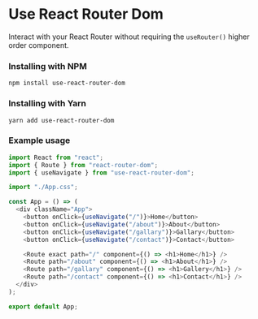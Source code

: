 # Use React Router Dom

Interact with your React Router without requiring the `useRouter()` higher order component.

### Installing with NPM

```
npm install use-react-router-dom
```

### Installing with Yarn

```
yarn add use-react-router-dom
```

### Example usage

```javascript
import React from "react";
import { Route } from "react-router-dom";
import { useNavigate } from "use-react-router-dom";

import "./App.css";

const App = () => (
  <div className="App">
    <button onClick={useNavigate("/")}>Home</button>
    <button onClick={useNavigate("/about")}>About</button>
    <button onClick={useNavigate("/gallary")}>Gallary</button>
    <button onClick={useNavigate("/contact")}>Contact</button>

    <Route exact path="/" component={() => <h1>Home</h1>} />
    <Route path="/about" component={() => <h1>About</h1>} />
    <Route path="/gallary" component={() => <h1>Gallery</h1>} />
    <Route path="/contact" component={() => <h1>Contact</h1>} />
  </div>
);

export default App;
```
